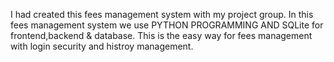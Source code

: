 I had created this fees management system with my project group.
In this fees management system we use PYTHON PROGRAMMING AND SQLite for frontend,backend & database.
This is the easy way for fees management with login security and histroy management.
